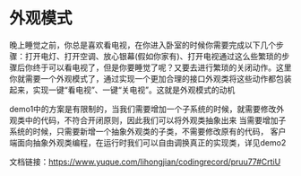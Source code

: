 # 外观模式​
晚上睡觉之前，你总是喜欢看电视，在你进入卧室的时候你需要完成以下几个步骤：打开电灯、打开空调、放心银幕(假如你家有)、打开电视通过这么些繁琐的步骤后你终于可以看电视了，但是你要睡觉了呢？又要去进行繁琐的关闭动作。这里你就需要一个外观模式了，通过实现一个更加合理的接口外观类将这些动作都包装起来，实现一键“看电视”、一键“关电视”。这就是外观模式的动机

demo1中的方案是有限制的，当我们需要增加一个子系统的时候，就需要修改外观类中的代码，不符合开闭原则，因此我们可以将外观类抽象出来
当需要增加子系统的时候，只需要新增一个抽象外观类的子类，不需要修改原有的代码， 客户端面向抽象外观类编程，在运行时我们可以自由调换真正的实现类，详见demo2

文档链接：https://www.yuque.com/lihongjian/codingrecord/pruu77#CrtiU